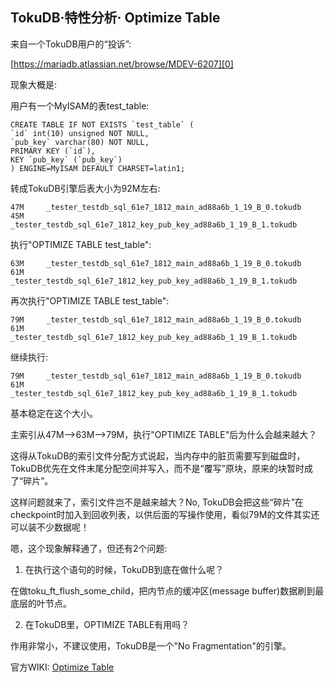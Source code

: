 ## TokuDB·特性分析· Optimize Table


来自一个TokuDB用户的“投诉”:  


[https://mariadb.atlassian.net/browse/MDEV-6207][0]  


现象大概是:  


用户有一个MyISAM的表test_table:  

```LANG
CREATE TABLE IF NOT EXISTS `test_table` (
`id` int(10) unsigned NOT NULL,
`pub_key` varchar(80) NOT NULL,
PRIMARY KEY (`id`),
KEY `pub_key` (`pub_key`)
) ENGINE=MyISAM DEFAULT CHARSET=latin1;

```


转成TokuDB引擎后表大小为92M左右:  

```LANG
47M     _tester_testdb_sql_61e7_1812_main_ad88a6b_1_19_B_0.tokudb
45M     _tester_testdb_sql_61e7_1812_key_pub_key_ad88a6b_1_19_B_1.tokudb

```


执行"OPTIMIZE TABLE test_table":  

```LANG
63M     _tester_testdb_sql_61e7_1812_main_ad88a6b_1_19_B_0.tokudb
61M     _tester_testdb_sql_61e7_1812_key_pub_key_ad88a6b_1_19_B_1.tokudb

```


再次执行"OPTIMIZE TABLE test_table":  

```LANG
79M     _tester_testdb_sql_61e7_1812_main_ad88a6b_1_19_B_0.tokudb
61M     _tester_testdb_sql_61e7_1812_key_pub_key_ad88a6b_1_19_B_1.tokudb

```


继续执行:  

```LANG
79M     _tester_testdb_sql_61e7_1812_main_ad88a6b_1_19_B_0.tokudb
61M     _tester_testdb_sql_61e7_1812_key_pub_key_ad88a6b_1_19_B_1.tokudb

```


基本稳定在这个大小。  


主索引从47M–>63M–>79M，执行"OPTIMIZE TABLE"后为什么会越来越大？  


这得从TokuDB的索引文件分配方式说起，当内存中的脏页需要写到磁盘时，TokuDB优先在文件末尾分配空间并写入，而不是“覆写”原块，原来的块暂时成了“碎片”。  


这样问题就来了，索引文件岂不是越来越大？No, TokuDB会把这些“碎片”在checkpoint时加入到回收列表，以供后面的写操作使用，看似79M的文件其实还可以装不少数据呢！  


嗯，这个现象解释通了，但还有2个问题:  


1) 在执行这个语句的时候，TokuDB到底在做什么呢？  


在做toku_ft_flush_some_child，把内节点的缓冲区(message buffer)数据刷到最底层的叶节点。  


2) 在TokuDB里，OPTIMIZE TABLE有用吗？  


作用非常小，不建议使用，TokuDB是一个"No Fragmentation"的引擎。  


官方WIKI: [Optimize Table][1]  


[0]: https://mariadb.atlassian.net/browse/MDEV-6207
[1]: https://github.com/Tokutek/tokudb-engine/wiki/Optimize-Table